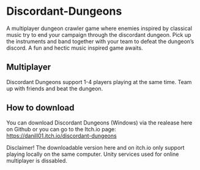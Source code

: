 # Discordant-Dungeons
A multiplayer dungeon crawler game where enemies inspired by classical music try to end your campaign through the discordant dungeon. Pick up the instruments and band together with your team to defeat the dungeon’s discord. A fun and hectic music inspired game awaits.

## Multiplayer
Discordant Dungeons support 1-4 players playing at the same time. Team up with friends and beat the dungeon.

## How to download
You can download Discordant Dungeons (Windows) via the realease here on Github
or you can go to the Itch.io page: https://danill01.itch.io/discordant-dungeons

Disclaimer!
The downloadable version here and on itch.io only support playing locally on the same computer. Unity services used for online multiplayer is dissabled.
